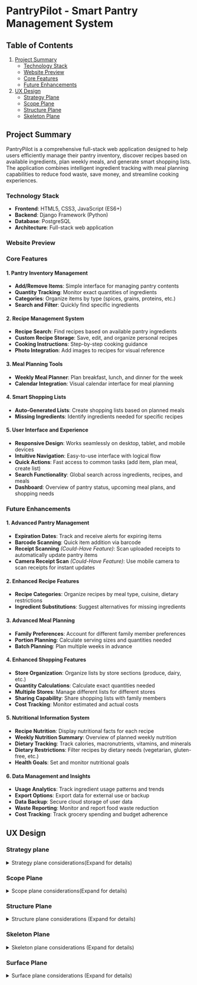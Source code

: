 # PantryPilot - Smart Pantry Management System

## Table of Contents
1. [Project Summary](#project-summary)
   - [Technology Stack](#technology-stack)
   - [Website Preview](#website-preview)
   - [Core Features](#core-features)
   - [Future Enhancements](#future-enhancements)
2. [UX Design](#ux-design)
   - [Strategy Plane](#strategy-plane)
   - [Scope Plane](#scope-plane)
   - [Structure Plane](#structure-plane)
   - [Skeleton Plane](#skeleton-plane)

## Project Summary

PantryPilot is a comprehensive full-stack web application designed to help users efficiently manage their pantry inventory, discover recipes based on available ingredients, plan weekly meals, and generate smart shopping lists. The application combines intelligent ingredient tracking with meal planning capabilities to reduce food waste, save money, and streamline cooking experiences.

### Technology Stack
- **Frontend**: HTML5, CSS3, JavaScript (ES6+)
- **Backend**: Django Framework (Python)
- **Database**: PostgreSQL
- **Architecture**: Full-stack web application

### Website Preview

### Core Features

#### 1. Pantry Inventory Management
- **Add/Remove Items**: Simple interface for managing pantry contents
- **Quantity Tracking**: Monitor exact quantities of ingredients
- **Categories**: Organize items by type (spices, grains, proteins, etc.)
- **Search and Filter**: Quickly find specific ingredients

#### 2. Recipe Management System
- **Recipe Search**: Find recipes based on available pantry ingredients
- **Custom Recipe Storage**: Save, edit, and organize personal recipes
- **Cooking Instructions**: Step-by-step cooking guidance
- **Photo Integration**: Add images to recipes for visual reference

#### 3. Meal Planning Tools
- **Weekly Meal Planner**: Plan breakfast, lunch, and dinner for the week
- **Calendar Integration**: Visual calendar interface for meal planning

#### 4. Smart Shopping Lists
- **Auto-Generated Lists**: Create shopping lists based on planned meals
- **Missing Ingredients**: Identify ingredients needed for specific recipes

#### 5. User Interface and Experience
- **Responsive Design**: Works seamlessly on desktop, tablet, and mobile devices
- **Intuitive Navigation**: Easy-to-use interface with logical flow
- **Quick Actions**: Fast access to common tasks (add item, plan meal, create list)
- **Search Functionality**: Global search across ingredients, recipes, and meals
- **Dashboard**: Overview of pantry status, upcoming meal plans, and shopping needs

### Future Enhancements

#### 1. Advanced Pantry Management
- **Expiration Dates**: Track and receive alerts for expiring items
- **Barcode Scanning**: Quick item addition via barcode
- **Receipt Scanning** *(Could-Have Feature)*: Scan uploaded receipts to automatically update pantry items
- **Camera Receipt Scan** *(Could-Have Feature)*: Use mobile camera to scan receipts for instant updates

#### 2. Enhanced Recipe Features
- **Recipe Categories**: Organize recipes by meal type, cuisine, dietary restrictions
- **Ingredient Substitutions**: Suggest alternatives for missing ingredients

#### 3. Advanced Meal Planning
- **Family Preferences**: Account for different family member preferences
- **Portion Planning**: Calculate serving sizes and quantities needed
- **Batch Planning**: Plan multiple weeks in advance

#### 4. Enhanced Shopping Features
- **Store Organization**: Organize lists by store sections (produce, dairy, etc.)
- **Quantity Calculations**: Calculate exact quantities needed
- **Multiple Stores**: Manage different lists for different stores
- **Sharing Capability**: Share shopping lists with family members
- **Cost Tracking**: Monitor estimated and actual costs

#### 5. Nutritional Information System
- **Recipe Nutrition**: Display nutritional facts for each recipe
- **Weekly Nutrition Summary**: Overview of planned weekly nutrition
- **Dietary Tracking**: Track calories, macronutrients, vitamins, and minerals
- **Dietary Restrictions**: Filter recipes by dietary needs (vegetarian, gluten-free, etc.)
- **Health Goals**: Set and monitor nutritional goals

#### 6. Data Management and Insights
- **Usage Analytics**: Track ingredient usage patterns and trends
- **Export Options**: Export data for external use or backup
- **Data Backup**: Secure cloud storage of user data
- **Waste Reporting**: Monitor and report food waste reduction
- **Cost Tracking**: Track grocery spending and budget adherence

## UX Design

### Strategy plane

<details>
    <summary>
    Strategy plane considerations(Expand for details)
    </summary>

### Target Audience

#### Primary Personas

##### Busy Family Manager (35-45 years)
**Profile**: Working parent managing household groceries for family of 3-5
- **Pain Points**: Forgetting what's in pantry, duplicate purchases, meal planning stress
- **Goals**: Save time and money, reduce food waste, feed family well
- **Tech Comfort**: Moderate (uses smartphone apps regularly)
- **Frequency**: Daily pantry checks, weekly meal planning

##### Budget-Conscious Home Cook (30-50 years)
**Profile**: Price-sensitive shopper, enjoys cooking, wants to maximize value
- **Pain Points**: Overspending on groceries, food expiration waste
- **Goals**: Stretch grocery budget, use all purchased ingredients
- **Tech Comfort**: Moderate (uses apps for deals and coupons)
- **Frequency**: Weekly planning, daily pantry monitoring

##### College Student/Young Adult (18-25 years)
**Profile**: Learning to cook independently, limited budget
- **Pain Points**: Food management inexperience, tight budget
- **Goals**: Learn cooking skills, avoid food waste, eat well cheaply
- **Tech Comfort**: Very High (digital native)
- **Frequency**: Learning-based usage, irregular planning

### Secondary Personas

##### Health-Conscious Professional (25-35 years)
**Profile**: Single or couple, career-focused, health and nutrition aware
- **Pain Points**: Limited cooking time, ingredient waste, nutritional tracking
- **Goals**: Eat healthily, maximize ingredient usage, efficient meal prep
- **Tech Comfort**: High (early adopter of productivity apps)
- **Frequency**: Multiple daily interactions, batch meal planning

##### Empty Nester Couple (50-65 years)
**Profile**: Cooking for two, downsizing food purchases
- **Pain Points**: Adjusting portion sizes, avoiding overbuying
- **Goals**: Maintain cooking enjoyment, manage smaller quantities
- **Tech Comfort**: Moderate (selective app adoption)
- **Frequency**: Regular but relaxed usage

### Business Goals

#### Primary Business Objectives
1. **Reduce Food Waste**: Help users track ingredients to minimize food spoilage and environmental impact
2. **Cost Optimization**: Enable smart shopping decisions by avoiding duplicate purchases and maximizing ingredient usage
3. **Time Efficiency**: Streamline meal planning and grocery shopping processes to save users valuable time
4. **User Engagement**: Create an engaging, habit-forming application that users return to regularly

#### Secondary Business Objectives
5. **Health Awareness**: Provide nutritional insights for informed dietary decisions and healthier eating habits
6. **Market Positioning**: Position as a solution for modern household food management
7. **Portfolio Value**: Demonstrate full-stack development capabilities and UX design skills
8. **Scalability**: Build foundation for potential future enhancements or enterprise features

### User Goals

#### Primary User Goals

##### Inventory Management Goals
- **Real-time Tracking**: Maintain accurate, up-to-date inventory of pantry items
- **Quantity Management**: Monitor ingredient quantities and usage patterns
- **Easy Updates**: Simple interface for adding, removing, and updating items
- **Search & Filter**: Quickly find specific ingredients in their pantry
- **Visual Organization**: See pantry contents at a glance with clear categorization

##### Recipe Discovery Goals
- **Ingredient-Based Search**: Find recipes using available pantry ingredients
- **Recipe Variety**: Discover new recipes and cooking ideas
- **Custom Recipe Storage**: Save and organize personal favorite recipes

##### Meal Planning Goals
- **Weekly Planning**: Plan balanced meals for the entire week
- **Visual Calendar**: See meal plans in an organized calendar format
- **Preparation Coordination**: Plan meals considering prep time and complexity

##### Shopping Efficiency Goals
- **Smart Shopping Lists**: Generate lists for missing ingredients
- **Store Organization**: Shopping lists organized by store sections
- **Duplicate Prevention**: Avoid buying items already in pantry

#### Secondary User Goals
- **Nutritional Information**: Access nutritional data for recipes and ingredients
- **Nutritional Balance**: Ensure variety and nutrition across planned meals
- **Learning**: Improve cooking skills and food management knowledge
- **Sharing**: Share favorite recipes and meal plans with family/friends
- **Automation**: Reduce the stress of meal planning decisions
- **Customization**: Adapt the system to personal preferences and dietary needs

</details>

### Scope Plane

<details>
    <summary>Scope plane considerations(Expand for details)</summary>

#### Core User Stories

##### User Authentication Stories (Sprint 1)

- **US001: User Registration**: **AS A** new user **I WANT TO** create an account with email and password **SO THAT I CAN** save my pantry data and access personalized features
- **US002: User Login**: **AS A** returning user **I WANT TO** log into my account **SO THAT I CAN** access my personal pantry
- **US003: User Logout**: **AS A** logged in user **I WANT TO** log out of my account **SO THAT I CAN** secure my data when finished

##### Basic Pantry Management Stories (Sprint 1)

- **US004: Add Pantry Items**: **AS A** logged in user **I WANT TO** add ingredients to my pantry with name and quantity **SO THAT I CAN** track what I have available for cooking
- **US005: View All Pantry Items**: **AS A** logged in user **I WANT TO** see all my pantry items in a list **SO THAT I CAN** quickly review what ingredients I have
- **US006: Edit Pantry Item Quantities**: **AS A** logged in user **I WANT TO** update ingredient quantities **SO THAT I CAN** keep my pantry inventory accurate as I use items
- **US007: Remove Pantry Items**: **AS A** logged in user **I WANT TO** delete items from my pantry **SO THAT I CAN** remove ingredients I no longer have

##### Help and Navigation Stories (Sprint 1)

- **US008: Website Help**: **AS A** new user **I WANT TO** see website help and navigation guidance **SO THAT I CAN** understand how to use PantryPilot effectively
- **US009: Basic Responsive Layout**: **AS A** mobile user **I WANT TO** access basic pantry features on my phone **SO THAT I CAN** manage my pantry while shopping

##### Recipe Discovery Stories (Sprint 2)

- **US010: Search Recipes by Available Ingredients**: **AS A** home cook **I WANT TO** find recipes using ingredients I have in my pantry **SO THAT I CAN** cook meals without additional shopping
- **US011: View Recipe Details**: **AS A** cook **I WANT TO** see detailed recipe information including ingredients, instructions, and prep time **SO THAT I CAN** understand what's needed to make the recipe
- **US012: Filter Recipes by Matching Ingredients**: **AS A** home cook **I WANT TO** filter recipes by how many pantry ingredients they use **SO THAT I CAN** prioritize recipes requiring minimal shopping

##### Recipe Management Stories (Sprint 2)

- **US013: Save Favorite Recipes**: **AS A** cook **I WANT TO** save recipes I like to a favorites list **SO THAT I CAN** easily find them again for future cooking
- **US014: View Saved Recipes**: **AS A** cook **I WANT TO** see all my saved recipes in one place **SO THAT I CAN** browse my personal recipe collection

##### Meal Planning Foundation (Sprint 3)

- **US015: View Weekly Meal Calendar**: **AS A** organized cook **I WANT TO** see a weekly meal calendar interface **SO THAT I CAN** plan my meals for the week ahead
- **US016: Add Meals to Calendar**: **AS A** meal planner **I WANT TO** add specific recipes to calendar days and meal times **SO THAT I CAN** organize my weekly cooking schedule

##### Shopping List Generation (Sprint 4)

- **US017: Generate Shopping Lists from Meal Plans**: **AS A** meal planner **I WANT TO** automatically generate shopping lists based on my planned meals **SO THAT I CAN** buy ingredients needed for my weekly menu
- **US018: Compare Pantry vs Recipe Ingredients**: **AS A** meal planner **I WANT TO** see which recipe ingredients I already have **SO THAT I CAN** only buy what I need
- **US019: View and Edit Shopping Lists**: **AS A** shopper **I WANT TO** view and modify my generated shopping list **SO THAT I CAN** customize it before shopping

##### Advanced Pantry Features (Sprint 5)

- **US020: Search Pantry Items**: **AS A** user with many ingredients **I WANT TO** search my pantry by name **SO THAT I CAN** quickly find specific items
- **US021: Categorize Pantry Items**: **AS A** organized user **I WANT TO** view my pantry items organized by categories (spices, grains, proteins, etc.) **SO THAT I CAN** easily find ingredients by type

##### Enhanced User Experience (Sprint 5)

- **US022: Full Responsive Design**: **AS A** mobile user **I WANT TO** access all PantryPilot features on my phone **SO THAT I CAN** manage pantry, recipes, and meal planning while mobile
- **US023: Remove Saved Recipes**: **AS A** cook **I WANT TO** remove recipes from my favorites list **SO THAT I CAN** keep my saved recipes relevant
- **US024: Enhanced Recipe Search**: **AS A** cook **I WANT TO** search recipes by name, cuisine, or dietary restrictions **SO THAT I CAN** find specific types of meals

#### Future Enhancement Stories (Post-MVP)

##### Personal Recipe Management
- **US025: Create Personal Recipes**: **AS A** cook **I WANT TO** create and save my own recipes **SO THAT I CAN** store my family recipes digitally
- **US026: Edit Personal Recipes**: **AS A** cook **I WANT TO** edit my personal recipes **SO THAT I CAN** improve and update them over time

##### Nutritional Information System
- **US027: View Recipe Nutrition**: **AS A** health-conscious cook **I WANT TO** see nutritional information for recipes **SO THAT I CAN** make informed dietary choices
- **US028: View Ingredient Nutrition**: **AS A** health-conscious user **I WANT TO** access nutritional data for individual ingredients **SO THAT I CAN** understand the nutritional value of my pantry items
- **US029: Weekly Nutrition Summary**: **AS A** health-conscious meal planner **I WANT TO** see a nutritional summary of my planned weekly meals **SO THAT I CAN** ensure balanced nutrition across the week
- **US030: Nutritional Balance Tracking**: **AS A** health-conscious user **I WANT TO** track calories, macronutrients, vitamins, and minerals **SO THAT I CAN** monitor my nutritional intake
- **US031: Dietary Restriction Filtering**: **AS A** user with dietary needs **I WANT TO** filter recipes by dietary restrictions (vegetarian, gluten-free, etc.) **SO THAT I CAN** find recipes that match my dietary requirements

##### Advanced Meal Planning
- **US032: Family Preferences**: **AS A** family cook **I WANT TO** set dietary preferences for family members **SO THAT I CAN** plan meals that work for everyone
- **US033: Batch Meal Planning**: **AS A** organized planner **I WANT TO** plan multiple weeks at once **SO THAT I CAN** prepare for busy periods

##### Advanced Pantry Management
- **US034: Track Expiration Dates**: **AS A** user **I WANT TO** track expiration dates for pantry items **SO THAT I CAN** use ingredients before they spoil
- **US035: Expiration Alerts**: **AS A** user **I WANT TO** receive alerts for expiring items **SO THAT I CAN** prioritize using them

#### Updated Feature Prioritization Matrix

| Feature | Sprint | Priority | User Impact | Development Effort | MVP Status |
|---------|--------|----------|-------------|-------------------|------------|
| User Authentication (US001-US003) | 1 | High | High | Medium | ✅ Must Have |
| Basic Pantry Management (US004-US007) | 1 | High | High | Medium | ✅ Must Have |
| Help & Basic Mobile (US008-US009) | 1 | High | Medium | Low | ✅ Must Have |
| Recipe Discovery (US010-US012) | 2 | High | High | High | ✅ Must Have |
| Recipe Management (US013-US014) | 2 | Medium | Medium | Medium | ✅ Should Have |
| Meal Planning (US015-US016) | 3 | High | High | High | ✅ Must Have |
| Shopping Lists (US017-US019) | 4 | High | High | High | ✅ Must Have |
| Advanced Pantry (US020-US021) | 5 | Medium | High | Medium | ✅ Should Have |
| Enhanced UX (US022-US024) | 5 | Medium | High | Medium | ✅ Should Have |
| Personal Recipes (US025-US026) | Future | Low | Medium | High | ⚠️ Could Have |
| Nutritional Information (US027-US031) | Future | Low | Medium | High | ⚠️ Could Have |
| Advanced Planning (US032-US033) | Future | Low | Low | High | ❌ Won't Have |
| Expiration Tracking (US034-US035) | Future | Low | Low | Medium | ❌ Won't Have |

**Sprint Breakdown:**

**Sprint 1 (Foundation)**: Authentication + Basic Pantry + Help
- Focus: Core user account management and basic pantry CRUD operations
- Deliverable: Users can register, login, and manage basic pantry inventory

**Sprint 2 (Recipe Discovery)**: Recipe Search + Recipe Management  
- Focus: Recipe discovery using pantry ingredients and basic recipe saving
- Deliverable: Users can find recipes based on available ingredients

**Sprint 3 (Planning Foundation)**: Meal Planning
- Focus: Meal calendar foundation and meal scheduling
- Deliverable: Users can plan weekly meals using saved recipes

**Sprint 4 (Shopping Integration)**: Shopping List Generation
- Focus: Generate shopping lists from meal plans with pantry comparison
- Deliverable: Complete meal planning to shopping workflow

**Sprint 5 (Polish & Enhancement)**: Advanced Pantry + Full Responsive + UX Improvements
- Focus: Advanced pantry features, mobile optimization and user experience enhancements
- Deliverable: Production-ready application with full feature set

</details>

### Structure Plane

<details>
    <summary>Structure plane considerations (Expand for details)</summary>

#### Information Architecture

##### Site Map and Navigation Structure

```
PantryPilot (Root)
├── Authentication
│   ├── Registration (/accounts/register/)
│   ├── Login (/accounts/login/)
│   └── Logout (/accounts/logout/)
├── Dashboard (/)
│   ├── Pantry Overview Widget
│   ├── Recent Recipes Widget
│   └── Upcoming Meals Widget
├── Pantry Management (/pantry/)
│   ├── View All Items (/pantry/)
│   ├── Add Item (/pantry/)
│   ├── Edit Item (/pantry/item/<id>/update/)
│   ├── Delete Item (/pantry/item/<id>/delete/)
│   ├── Handle duplicates while adding (/pantry/item/<id>/resolve/)
│   └── Search & Filter (/pantry/?search=<term>&category=<cat>)
├── Recipe Discovery (/recipes/)
│   ├── Recipe Search (/recipes/)
│   ├── Recipe Details (/recipes/<id>/)
│   ├── Saved Recipes (/recipes/saved/)
│   └── Recipe by Ingredients (/recipes/search-by-ingredients/)
├── Meal Planning (/meals/)
│   ├── Weekly Calendar (/meals/)
│   ├── Add Meal (/meals/add/)
│   └── Edit Meal Plan (/meals/<week>/edit/)
├── Shopping Lists (/shopping/)
│   ├── View Lists (/shopping/)
│   ├── Generate from Meals (/shopping/generate/)
│   └── Edit List (/shopping/<id>/edit/)
└── Help & Support (/help/)
    └── Getting Started Guide
```

##### Content Hierarchy and Relationships

**Primary Content Objects:**
- **User**: Authenticates and owns all personal data
- **PantryItem**: Core inventory item with quantity and category
- **Recipe**: External/saved recipes with ingredients and instructions
- **MealPlan**: Weekly calendar entries linking recipes to specific dates/times
- **ShoppingList**: Generated lists based on meal plans vs. pantry comparison

**Content Relationships:**
```
User (1) ──→ (Many) PantryItem
User (1) ──→ (Many) SavedRecipe
User (1) ──→ (Many) MealPlan
User (1) ──→ (Many) ShoppingList

MealPlan (Many) ──→ (1) Recipe
Recipe (Many) ──→ (Many) Ingredient
PantryItem (Many) ──→ (1) Category
ShoppingList (1) ──→ (Many) MealPlan
```

##### Information Grouping Strategy

**Sprint 1 - Foundation Architecture:**
- User authentication and profile management
- Basic pantry CRUD operations with simple list/detail views
- Help documentation and onboarding flows

**Sprint 2 - Recipe Integration:**
- Recipe discovery with external API integration
- Recipe detail views with ingredient matching
- Saved recipes collection management

**Sprint 3 - Planning Architecture:**
- Calendar-based meal planning interface
- Weekly view with meal slots (breakfast/lunch/dinner)
- Recipe-to-meal assignment workflows

**Sprint 4 - Shopping Integration:**
- Shopping list generation algorithms
- Pantry vs. recipe ingredient comparison logic
- List management and editing interfaces

**Sprint 5 - Enhanced Organization:**
- Advanced search and filtering systems
- Category-based organization for pantry items
- Mobile-responsive navigation patterns

#### Interaction Design

##### Core User Workflows

**1. New User Onboarding Flow**
```
Landing Page → Registration → Welcome Tour → Add First Pantry Items → Dashboard
```

**2. Daily Pantry Management Flow**
```
Dashboard → Pantry View → [Add/Edit/Remove Items] → Updated Dashboard
```

**3. Recipe Discovery and Saving Flow**
```
Dashboard → Recipe Search → Filter by Available Ingredients → View Recipe Details → Save to Favorites
```

**4. Weekly Meal Planning Flow**
```
Dashboard → Meal Calendar → Select Day/Meal → Browse Saved Recipes → Assign Recipe → Complete Week
```

**5. Shopping List Generation Flow**
```
Meal Calendar → Generate Shopping List → Review Missing Ingredients → Edit List → Shopping Mode
```

##### Navigation Patterns

**Primary Navigation (Always Visible):**
- Dashboard (Home icon)
- Pantry (Pantry icon)
- Recipes (Recipe book icon)
- Meal Planning (Calendar icon)
- Shopping Lists (Shopping cart icon)

**Secondary Navigation (Contextual):**
- Search functionality (Global header)
- User account menu (Profile dropdown)
- Help/Support (Question mark icon)
- Mobile hamburger menu (Responsive)

**Breadcrumb Navigation:**
- Enabled for deep content paths
- Format: Dashboard > Pantry > Add Item
- Skip for single-level pages

##### Interaction Patterns

**Quick Actions (Dashboard):**
- "Add Pantry Item" floating action button
- "Find Recipes" based on available ingredients
- "Plan Today's Meal" quick calendar access
- "Generate Shopping List" if meals planned

**Search and Filter Interactions:**
- Real-time search with debounced input
- Filter chips for categories, dietary restrictions
- Sort options for alphabetical, date added, quantity
- Clear all filters option

**Form Interactions:**
- Inline validation with immediate feedback
- Auto-save for lengthy forms (meal planning)
- Confirmation dialogs for destructive actions
- Progress indicators for multi-step processes

**Mobile-Specific Interactions:**
- Swipe gestures for delete/edit actions
- Pull-to-refresh for data updates
- Touch-friendly button sizing (44px minimum)
- Bottom navigation for primary actions

##### Progressive Disclosure Strategy

**Dashboard Information Hierarchy:**
```
Level 1: Critical alerts (low stock, expiring items)
Level 2: Quick stats (pantry count, planned meals)
Level 3: Recent activity and recommendations
Level 4: Detailed insights and analytics
```

**Pantry Management Hierarchy:**
```
Level 1: Item name, quantity, basic category
Level 2: Last updated date, usage frequency
Level 3: Detailed nutrition info, expiration dates
Level 4: Purchase history, cost tracking
```

**Recipe Information Hierarchy:**
```
Level 1: Recipe title, image, cook time, difficulty
Level 2: Ingredient list with pantry match indicators
Level 3: Detailed instructions and tips
Level 4: Nutritional information and user reviews
```

##### Error Handling and Feedback

**Error Prevention:**
- Form validation before submission
- Confirmation dialogs for destructive actions
- Auto-save drafts for complex forms
- Offline capability with sync notifications

**Error Recovery:**
- Clear error messages with suggested actions
- Undo functionality for accidental deletions
- Form state preservation after errors
- Alternative paths for failed operations

**Success Feedback:**
- Toast notifications for completed actions
- Visual state changes (checkmarks, color updates)
- Progress indicators for ongoing processes
- Achievement badges for milestones

##### Accessibility Considerations

**Keyboard Navigation:**
- Tab order follows logical content flow
- Skip links for main content areas
- Keyboard shortcuts for frequent actions
- Focus indicators clearly visible

**Screen Reader Support:**
- Semantic HTML structure with proper headings
- Alt text for all images and icons
- ARIA labels for complex interactions
- Live regions for dynamic content updates

**Visual Accessibility:**
- High contrast color schemes
- Scalable text up to 200% zoom
- Clear visual hierarchy with sufficient spacing
- Color-blind friendly design choices

#### Technical Architecture Considerations

##### Django App Structure
```
pantry_pilot/
├── accounts/          # User authentication and profiles
├── pantry/           # Pantry inventory management
├── recipes/          # Recipe discovery and management
├── meals/            # Meal planning functionality
├── shopping/         # Shopping list generation
├── core/             # Shared utilities and base templates
└── static/           # CSS, JavaScript, images
```

##### Database Relationship Design
- User-centric data isolation for privacy
- Optimized queries for dashboard widgets
- Efficient filtering for recipe searches
- Scalable architecture for future features

##### API Integration Points
- External recipe API for discovery
- Potential barcode scanning integration
- Future nutritional data services
- Shopping list sharing capabilities

</details>

### Skeleton Plane

<details>
    <summary>Skeleton plane considerations (Expand for details)</summary>

#### Interface Design and Wireframes

##### Layout Principles

**Grid System:**
- 12-column responsive grid for desktop layouts
- Mobile-first approach with breakpoints at 768px, 992px, and 1200px
- Consistent spacing using 8px baseline grid
- Maximum content width of 1200px with centered alignment

**Navigation Architecture:**
- Fixed top navigation bar with brand logo and primary navigation
- Breadcrumb navigation for deep content paths
- Mobile hamburger menu for responsive navigation
- Persistent user account and logout options in header

##### Core Page Wireframes

**1. Dashboard (Home Page) - Sprint 1**
```
┌─────────────────────────────────────────────────────────┐
│ Header: [Logo] [Nav: Pantry|Recipes|Meals|Shopping] [User]│
├─────────────────────────────────────────────────────────┤
│ Hero Section                                            │
│ ┌─────────────────────────────────────────────────────┐ │
│ │ Welcome to PantryPilot                              │ │
│ │ [Quick Add Item] [Find Recipes] [Plan Meal Today]   │ │
│ └─────────────────────────────────────────────────────┘ │
│                                                         │
│ Dashboard Widgets (3-column layout)                    │
│ ┌─────────────┐ ┌─────────────┐ ┌─────────────────────┐ │
│ │Pantry Stats │ │Recent       │ │Upcoming Meals       │ │
│ │• 24 Items   │ │Recipes      │ │Today: Pasta         │ │
│ │• 3 Low Stock│ │• Saved: 12  │ │Tomorrow: Salad      │ │
│ │[View All]   │ │• Recent: 5  │ │[View Calendar]      │ │
│ └─────────────┘ └─────────────┘ └─────────────────────┘ │
│                                                         │
│ Help Section                                           │
│ ┌─────────────────────────────────────────────────────┐ │
│ │ Getting Started Guide                               │ │
│ │ [Add Your First Item] [Explore Recipes]             │ │
│ └─────────────────────────────────────────────────────┘ │
└─────────────────────────────────────────────────────────┘
```

**2. Pantry List View with Add/Update Item Form - Sprint 1**

<figure>
  <img src="documentation/wireframes/wireframe_pantry_page.png" 
       alt="Pantry page wireframe" 
       width="800" 
       style="border: 1px solid #ccc; border-radius: 4px;">
  <figcaption><strong>Figure 1:</strong> Pantry page wireframe showing the inventory management interface with category organization and item cards and Add/Update Form.
  <em>Only available to authenticated users.</em>
  </figcaption>
</figure>

**4. Recipe Search View - Sprint 2**
```
┌─────────────────────────────────────────────────────────┐
│ Header: [Logo] [Nav: Pantry|RECIPES|Meals|Shopping] [User]│
├─────────────────────────────────────────────────────────┤
│ Breadcrumb: Dashboard > Recipes                        │
│                                                         │
│ Search Section                                         │
│ ┌─────────────────────────────────────────────────────┐ │
│ │ Find Recipes Using Your Pantry                      │ │
│ │ [Search by recipe name.............] [Search]       │ │
│ │ [☑] Show recipes I can make now                     │ │
│ │ [☐] Include recipes with missing ingredients        │ │
│ └─────────────────────────────────────────────────────┘ │
│                                                         │
│ Recipe Results (Grid Layout)                           │
│ ┌─────────────┐ ┌─────────────┐ ┌─────────────┐         │
│ │┌───────────┐│ │┌───────────┐│ │┌───────────┐│         │
│ ││Recipe IMG ││ ││Recipe IMG ││ ││Recipe IMG ││         │
│ │└───────────┘│ │└───────────┘│ │└───────────┘│         │
│ │Pasta Salad  │ │Stir Fry     │ │Tomato Soup  │         │
│ │⭐⭐⭐⭐⭐      │ │⭐⭐⭐⭐       │ │⭐⭐⭐⭐⭐       │         │
│ │✓ 5/6 items  │ │✓ 4/7 items  │ │✓ 3/5 items  │         │
│ │30 min       │ │20 min       │ │45 min       │         │
│ │[View][💖]   │ │[View][💖]   │ │[View][💖]   │         │
│ └─────────────┘ └─────────────┘ └─────────────┘         │
└─────────────────────────────────────────────────────────┘
```

**5. Recipe Detail View - Sprint 2**

<figure>
  <img src="documentation/wireframes/recipe_detail_page.png" 
       alt="Recipe detail page wireframe" 
       width="800" 
       style="border: 1px solid #ccc; border-radius: 4px;">
  <figcaption><strong>Figure 1:</strong> Recipe details page wireframe showing the ingredients, cooking instructions and save option for a recipe.
  <em>Only available to authenticated users.</em>
  </figcaption>
</figure>


**6. Weekly Meal Calendar - Sprint 3**
```
┌─────────────────────────────────────────────────────────┐
│ Header: [Logo] [Nav: Pantry|Recipes|MEALS|Shopping] [User]│
├─────────────────────────────────────────────────────────┤
│ Breadcrumb: Dashboard > Meal Planning                  │
│                                                         │
│ Calendar Header                                        │
│ ┌─────────────────────────────────────────────────────┐ │
│ │ Week of March 11-17, 2024   [< Previous] [Next >]  │ │
│ │ [Generate Shopping List] [Clear Week] [+ Add Meal]  │ │
│ └─────────────────────────────────────────────────────┘ │
│                                                         │
│ Weekly Calendar Grid                                   │
│ ┌────┬────────┬────────┬────────┬────────┬────────┬────┐ │
│ │    │ Mon 11 │ Tue 12 │ Wed 13 │ Thu 14 │ Fri 15 │... │ │
│ ├────┼────────┼────────┼────────┼────────┼────────┼────┤ │
│ │🌅  │Oatmeal │Smoothie│Pancakes│Cereal  │Toast   │... │ │
│ │    │[Edit]  │[Edit]  │[Edit]  │[Edit]  │[+]     │    │ │
│ ├────┼────────┼────────┼────────┼────────┼────────┼────┤ │
│ │🌞  │Salad   │Leftover│Sandwich│Soup    │[+]     │... │ │
│ │    │[Edit]  │[Edit]  │[Edit]  │[Edit]  │        │    │ │
│ ├────┼────────┼────────┼────────┼────────┼────────┼────┤ │
│ │🌙  │Pasta   │Stir Fry│Tacos   │Pizza   │[+]     │... │ │
│ │    │[Edit]  │[Edit]  │[Edit]  │[Edit]  │        │    │ │
│ └────┴────────┴────────┴────────┴────────┴────────┴────┘ │
└─────────────────────────────────────────────────────────┘
```

**7. Shopping List View - Sprint 4**

<figure>
  <img src="documentation/wireframes/shopping_list_page.png" 
       alt="Shopping list page wireframe" 
       width="800" 
       style="border: 1px solid #ccc; border-radius: 4px;">
  <figcaption><strong>Figure 1:</strong> Shopping lists page wireframe showing the shopping list list view and detail view.
  <em>Only available to authenticated users.</em>
  </figcaption>
</figure>
```
┌─────────────────────────────────────────────────────────┐
│ Header: [Logo] [Nav: Pantry|Recipes|Meals|SHOPPING] [User]│
├─────────────────────────────────────────────────────────┤
│ Breadcrumb: Dashboard > Shopping Lists                 │
│                                                         │
│ List Header                                            │
│ ┌─────────────────────────────────────────────────────┐ │
│ │ Shopping List for Week of March 11-17              │ │
│ │ Generated from meal plan • 12 items                 │ │
│ │ [🖨️ Print] [📤 Share] [✏️ Edit] [🔄 Regenerate]     │ │
│ └─────────────────────────────────────────────────────┘ │
│                                                         │
│ Shopping Categories                                    │
│ ┌─────────────────────────────────────────────────────┐ │
│ │ 🥬 Produce                                          │ │
│ │ ☐ Lettuce (1 head) - for Monday salad              │ │
│ │ ☐ Avocado (2) - for Wednesday tacos                │ │
│ │ ☐ Bell peppers (3) - for Tuesday stir fry          │ │
│ ├─────────────────────────────────────────────────────┤ │
│ │ 🧀 Dairy                                            │ │
│ │ ☐ Feta cheese (1 container) - for pasta salad      │ │
│ │ ☐ Milk (1 gallon) - for cereal                     │ │
│ ├─────────────────────────────────────────────────────┤ │
│ │ 🥩 Meat & Seafood                                   │ │
│ │ ☐ Ground beef (1 lb) - for tacos                   │ │
│ │ ☐ Chicken breast (2 lbs) - for stir fry            │ │
│ └─────────────────────────────────────────────────────┘ │
│                                                         │
│ [Mark All Complete] [Clear Completed]                  │
└─────────────────────────────────────────────────────────┘
```

**8. Mobile Navigation (Responsive)**
```
Mobile Breakpoint (<768px):

┌─────────────────────────┐
│ [☰] PantryPilot    [👤] │
├─────────────────────────┤
│                         │
│ Dashboard Content       │
│ (Stacked single column) │
│                         │
│ ┌─────────────────────┐ │
│ │ Pantry Stats        │ │
│ │ • 24 Items          │ │
│ │ • 3 Low Stock       │ │
│ └─────────────────────┘ │
│                         │
│ ┌─────────────────────┐ │
│ │ Recent Recipes      │ │
│ │ • Saved: 12         │ │
│ └─────────────────────┘ │
│                         │
│ ┌─────────────────────┐ │
│ │ Upcoming Meals      │ │
│ │ Today: Pasta        │ │
│ └─────────────────────┘ │
│                         │
├─────────────────────────┤
│ [🏠][🥫][📚][📅][🛒]    │
└─────────────────────────┘

Hamburger Menu Expanded:
┌─────────────────────────┐
│ [×] Navigation     [👤] │
├─────────────────────────┤
│ 🏠 Dashboard            │
│ 🥫 My Pantry            │
│ 📚 Recipes              │
│ 📅 Meal Planning        │
│ 🛒 Shopping Lists       │
│ ❓ Help & Support       │
│ ⚙️ Settings             │
│ 🚪 Logout               │
└─────────────────────────┘
```

##### Unauthenticated User Wireframes

**1. Landing Page (Home) - Unauthenticated**
```
┌─────────────────────────────────────────────────────────┐
│ Header: [Logo] PantryPilot              [Login][Sign Up]│
├─────────────────────────────────────────────────────────┤
│ Hero Section                                            │
│ ┌─────────────────────────────────────────────────────┐ │
│ │             Welcome to PantryPilot                  │ │
│ │        Smart Pantry Management Made Simple          │ │
│ │                                                     │ │
│ │ • Track your pantry inventory                       │ │
│ │ • Find recipes with available ingredients           │ │
│ │ • Plan weekly meals effortlessly                    │ │
│ │ • Generate smart shopping lists                     │ │
│ │                                                     │ │
│ │           [Get Started - Sign Up Free]              │ │
│ │                [Learn More]                         │ │
│ └─────────────────────────────────────────────────────┘ │
│                                                         │
│ Feature Showcase (3-column layout)                     │
│ ┌─────────────┐ ┌─────────────┐ ┌─────────────────────┐ │
│ │🥫 Pantry    │ │📚 Recipes   │ │📅 Meal Planning     │ │
│ │Management   │ │Discovery    │ │& Shopping           │ │
│ │             │ │             │ │                     │ │
│ │Keep track of│ │Find recipes │ │Plan meals and       │ │
│ │ingredients  │ │using what   │ │generate shopping    │ │
│ │and          │ │you already  │ │lists automatically │ │
│ │quantities   │ │have at home │ │                     │ │
│ └─────────────┘ └─────────────┘ └─────────────────────┘ │
│                                                         │
│ Testimonials/Benefits Section                          │
│ ┌─────────────────────────────────────────────────────┐ │
│ │ "Reduced my food waste by 40% and saved $200/month"│ │
│ │ "No more buying ingredients I already have!"       │ │
│ │ "Makes meal planning so much easier for my family" │ │
│ └─────────────────────────────────────────────────────┘ │
│                                                         │
│ Call to Action                                         │
│ ┌─────────────────────────────────────────────────────┐ │
│ │        Ready to Transform Your Kitchen?             │ │
│ │           [Sign Up - It's Free!]                    │ │
│ └─────────────────────────────────────────────────────┘ │
└─────────────────────────────────────────────────────────┘
```

**2. User Registration Page**
```
┌─────────────────────────────────────────────────────────┐
│ Header: [Logo] PantryPilot              [Login][Sign Up]│
├─────────────────────────────────────────────────────────┤
│ Breadcrumb: Home > Sign Up                              │
│                                                         │
│ Registration Container (Centered)                      │
│ ┌─────────────────────────────────────────────────────┐ │
│ │                Create Your Account                  │ │
│ │           Join thousands of smart home cooks       │ │
│ │                                                     │ │
│ │ Email Address *                                     │ │
│ │ [_________________________________]                │ │
│ │                                                     │ │
│ │ Username *                                          │ │
│ │ [_________________________________]                │ │
│ │                                                     │ │
│ │ Password *                                          │ │
│ │ [_________________________________]                │ │
│ │ ℹ️ Must be at least 8 characters                    │ │
│ │                                                     │ │
│ │ Confirm Password *                                  │ │
│ │ [_________________________________]                │ │
│ │                                                     │ │
│ │ ☐ I agree to the Terms of Service and Privacy      │ │
│ │   Policy                                            │ │
│ │                                                     │ │
│ │ [Create Account]                                    │ │
│ │                                                     │ │
│ │ Already have an account? [Login here]               │ │
│ └─────────────────────────────────────────────────────┘ │
│                                                         │
│ Security & Privacy Info                                │
│ ┌─────────────────────────────────────────────────────┐ │
│ │ 🔒 Your data is secure and private                  │ │
│ │ 📧 No spam - we only send helpful cooking tips     │ │
│ │ 🚫 Free forever - no hidden fees                   │ │
│ └─────────────────────────────────────────────────────┘ │
└─────────────────────────────────────────────────────────┘
```

**3. User Login Page**
```
┌─────────────────────────────────────────────────────────┐
│ Header: [Logo] PantryPilot              [Login][Sign Up]│
├─────────────────────────────────────────────────────────┤
│ Breadcrumb: Home > Login                                │
│                                                         │
│ Login Container (Centered)                             │
│ ┌─────────────────────────────────────────────────────┐ │
│ │                Welcome Back!                        │ │
│ │           Login to access your pantry               │ │
│ │                                                     │ │
│ │ Username or Email *                                 │ │
│ │ [_________________________________]                │ │
│ │                                                     │ │
│ │ Password *                                          │ │
│ │ [_________________________________]                │ │
│ │                                                     │ │
│ │ ☐ Remember me                                       │ │
│ │                                                     │ │
│ │ [Login to PantryPilot]                              │ │
│ │                                                     │ │
│ │ [Forgot your password?]                             │ │
│ │                                                     │ │
│ │ Don't have an account? [Sign up here]               │ │
│ └─────────────────────────────────────────────────────┘ │
│                                                         │
│ Quick Preview                                          │
│ ┌─────────────────────────────────────────────────────┐ │
│ │ After logging in, you'll be able to:               │ │
│ │ ✅ Add items to your personal pantry                 │ │
│ │ ✅ Search recipes using your ingredients             │ │
│ │ ✅ Plan your weekly meals                            │ │
│ │ ✅ Generate smart shopping lists                     │ │
│ └─────────────────────────────────────────────────────┘ │
└─────────────────────────────────────────────────────────┘
```

**4. Password Reset Request Page**
```
┌─────────────────────────────────────────────────────────┐
│ Header: [Logo] PantryPilot              [Login][Sign Up]│
├─────────────────────────────────────────────────────────┤
│ Breadcrumb: Home > Login > Reset Password               │
│                                                         │
│ Reset Container (Centered)                             │
│ ┌─────────────────────────────────────────────────────┐ │
│ │                Reset Your Password                  │ │
│ │       Enter your email to receive reset link       │ │
│ │                                                     │ │
│ │ Email Address *                                     │ │
│ │ [_________________________________]                │ │
│ │                                                     │ │
│ │ [Send Reset Link]                                   │ │
│ │                                                     │ │
│ │ Remember your password? [Back to Login]             │ │
│ └─────────────────────────────────────────────────────┘ │
│                                                         │
│ Help Section                                           │
│ ┌─────────────────────────────────────────────────────┐ │
│ │ Having trouble?                                     │ │
│ │ • Check your spam folder for the reset email       │ │
│ │ • Make sure you're using the correct email         │ │
│ │ • Contact support if you need additional help      │ │
│ └─────────────────────────────────────────────────────┘ │
└─────────────────────────────────────────────────────────┘
```

**5. About/Help Page (Public)**
```
┌─────────────────────────────────────────────────────────┐
│ Header: [Logo] [About][Features][Help]  [Login][Sign Up]│
├─────────────────────────────────────────────────────────┤
│ Breadcrumb: Home > Help                                 │
│                                                         │
│ Help Header                                            │
│ ┌─────────────────────────────────────────────────────┐ │
│ │                  How to Use PantryPilot             │ │
│ │              Your Smart Kitchen Assistant           │ │
│ └─────────────────────────────────────────────────────┘ │
│                                                         │
│ Help Sections                                          │
│ ┌─────────────────────────────────────────────────────┐ │
│ │ 🥫 Getting Started with Your Pantry                │ │
│ │ ├─ Adding your first items                          │ │
│ │ ├─ Organizing by categories                         │ │
│ │ └─ Tracking quantities                              │ │
│ │                                                     │ │
│ │ 📚 Finding and Saving Recipes                      │ │
│ │ ├─ Search recipes by ingredients                    │ │
│ │ ├─ Save your favorites                              │ │
│ │ └─ View detailed instructions                       │ │
│ │                                                     │ │
│ │ 📅 Meal Planning Made Easy                          │ │
│ │ ├─ Create weekly meal plans                         │ │
│ │ ├─ Assign recipes to days                           │ │
│ │ └─ Generate shopping lists                          │ │
│ │                                                     │ │
│ │ 🛒 Smart Shopping Lists                             │ │
│ │ ├─ Automatic list generation                        │ │
│ │ ├─ Check what you already have                      │ │
│ │ └─ Organize by store sections                       │ │
│ └─────────────────────────────────────────────────────┘ │
│                                                         │
│ FAQ Section                                            │
│ ┌─────────────────────────────────────────────────────┐ │
│ │ Frequently Asked Questions                          │ │
│ │ ▼ Is PantryPilot really free?                       │ │
│ │ ▼ How do I add items to my pantry?                  │ │
│ │ ▼ Can I use this on my mobile phone?                │ │
│ │ ▼ How does recipe search work?                      │ │
│ │ ▼ Can I share my meal plans?                        │ │
│ └─────────────────────────────────────────────────────┘ │
│                                                         │
│ Call to Action                                         │
│ ┌─────────────────────────────────────────────────────┐ │
│ │           Ready to Get Started?                     │ │
│ │           [Create Free Account]                     │ │
│ └─────────────────────────────────────────────────────┘ │
└─────────────────────────────────────────────────────────┘
```

**6. Features Page (Public)**
```
┌─────────────────────────────────────────────────────────┐
│ Header: [Logo] [About][Features][Help]  [Login][Sign Up]│
├─────────────────────────────────────────────────────────┤
│ Breadcrumb: Home > Features                             │
│                                                         │
│ Features Header                                        │
│ ┌─────────────────────────────────────────────────────┐ │
│ │               PantryPilot Features                  │ │
│ │         Everything you need for smart cooking       │ │
│ └─────────────────────────────────────────────────────┘ │
│                                                         │
│ Core Features (2-column layout)                       │
│ ┌─────────────────────┐ ┌─────────────────────────────┐ │
│ │ 🥫 Pantry Management│ │ 📚 Recipe Discovery         │ │
│ │ • Add/edit items    │ │ • Search by ingredients     │ │
│ │ • Track quantities  │ │ • View detailed recipes     │ │
│ │ • Organize by type  │ │ • Save favorites            │ │
│ │ • Search & filter   │ │ • Rate and review           │ │
│ └─────────────────────┘ └─────────────────────────────┘ │
│                                                         │
│ ┌─────────────────────┐ ┌─────────────────────────────┐ │
│ │ 📅 Meal Planning    │ │ 🛒 Smart Shopping           │ │
│ │ • Weekly calendar   │ │ • Auto-generated lists      │ │
│ │ • Drag & drop meals │ │ • Check pantry inventory    │ │
│ │ • Plan for family   │ │ • Organize by store         │ │
│ │ • Multiple meals    │ │ • Print or share lists      │ │
│ └─────────────────────┘ └─────────────────────────────┘ │
│                                                         │
│ Future Features                                        │
│ ┌─────────────────────────────────────────────────────┐ │
│ │ Coming Soon:                                        │ │
│ │ • 📊 Nutritional tracking                           │ │
│ │ • 📱 Barcode scanning                               │ │
│ │ • 📈 Food waste analytics                           │ │
│ │ • 👨‍👩‍👧‍👦 Family sharing                                 │ │
│ │ • 🧾 Receipt scanning                               │ │
│ └─────────────────────────────────────────────────────┘ │
│                                                         │
│ Pricing Information                                    │
│ ┌─────────────────────────────────────────────────────┐ │
│ │                   100% Free Forever                │ │
│ │ • No hidden fees or premium tiers                  │ │
│ │ • All features included                             │ │
│ │ • No ads or data selling                            │ │
│ │ • Built for the community                           │ │
│ │                                                     │ │
│ │              [Start Using PantryPilot]              │ │
│ └─────────────────────────────────────────────────────┘ │
└─────────────────────────────────────────────────────────┘
```

**7. Mobile Landing Page (Responsive)**
```
Mobile Breakpoint (<768px):

┌─────────────────────────┐
│[☰] PantryPilot  [Login]│
├─────────────────────────┤
│                         │
│ Hero Section            │
│ ┌─────────────────────┐ │
│ │   Smart Pantry      │ │
│ │   Management        │ │
│ │                     │ │
│ │ Track • Plan • Save │ │
│ │                     │ │
│ │ [Get Started Free]  │ │
│ │ [Learn More]        │ │
│ └─────────────────────┘ │
│                         │
│ Features (Stacked)      │
│ ┌─────────────────────┐ │
│ │ 🥫 Track Pantry     │ │
│ │ Never run out of    │ │
│ │ ingredients again   │ │
│ └─────────────────────┘ │
│                         │
│ ┌─────────────────────┐ │
│ │ 📚 Find Recipes     │ │
│ │ Use what you have   │ │
│ │ at home             │ │
│ └─────────────────────┘ │
│                         │
│ ┌─────────────────────┐ │
│ │ 📅 Plan Meals       │ │
│ │ Weekly planning     │ │
│ │ made simple         │ │
│ └─────────────────────┘ │
│                         │
│ ┌─────────────────────┐ │
│ │ 🛒 Smart Shopping   │ │
│ │ Auto-generated      │ │
│ │ shopping lists      │ │
│ └─────────────────────┘ │
│                         │
│ CTA Section             │
│ ┌─────────────────────┐ │
│ │ Ready to start?     │ │
│ │ [Sign Up Free]      │ │
│ └─────────────────────┘ │
└─────────────────────────┘

Hamburger Menu Expanded:
┌─────────────────────────┐
│ [×] Menu        [Login] │
├─────────────────────────┤
│ 🏠 Home                 │
│ ⭐ Features             │
│ ❓ How It Works         │
│ 📞 Contact              │
│ 📝 Sign Up              │
└─────────────────────────┘
```

##### Unauthenticated User Experience Flow

**User Journey for New Visitors:**
```
Landing Page → Features/About → Registration → Welcome Tour → Add First Pantry Items → Dashboard
     ↓
Help/FAQ → Registration → Email Verification → First Pantry Items
     ↓
Login Page → Dashboard → Onboarding Flow
```

**Key Design Considerations for Unauthenticated Users:**

1. **Clear Value Proposition**: Immediately communicate what PantryPilot does and why it's valuable
2. **Social Proof**: Include testimonials and benefits to build trust
3. **Low Friction Registration**: Simple signup process with minimal required fields
4. **Educational Content**: Help users understand the features before signing up
5. **Mobile Optimization**: Ensure landing pages work well on all devices
6. **Call-to-Action Placement**: Strategic placement of signup buttons throughout the journey

These wireframes ensure that users who aren't logged in have a clear path to understanding PantryPilot's value and can easily create an account to start using the application.

</details>

### Surface Plane

<details>
    <summary>Surface plane considerations (Expand for details)</summary>

#### Color Palette

**Color Selection Process:**
Color combinations were evaluated using [Colormind.io](http://colormind.io/) to ensure optimal contrast ratios, brand consistency, and accessibility compliance. 

The warm red accent paired with earthy green creates a natural, food-focused aesthetic.

<figure>
  <img src="documentation/ux_surface_plane/color_palette.png" 
       alt="PantryPilot color palette showing primary and supporting colors with hex codes" 
       width="100%" 
       style="max-width: 800px; height: auto; border: 1px solid #ddd; border-radius: 8px; margin: 20px 0;">
  <figcaption><strong>Figure 3:</strong> Complete color palette for PantryPilot showing primary brand colors, supporting colors.</figcaption>
</figure>

**Color Usage:**
**Primary Colors:**
- **Light Color**: `#FFFFFF` (White) - Primary background and text
- **Accent Color**: `#D64040` - Primary brand color for buttons and highlights
- **Secondary Accent**: `#448260` - Supporting accent for success states and secondary actions

**Supporting Colors:**
- **Secondary Light**: `#D6D5D0` - Subtle backgrounds and borders
- **Accent Light**: `#EEABA9` - Hover states and light accents

**Color Usage:**
- Primary navigation and key interactive elements use the main accent color
- Success messages and confirmations use the secondary accent green
- Backgrounds maintain high contrast with white and light gray variations
- Color-blind friendly palette ensuring accessibility compliance

#### Typography

**Font Pairing Research:**

Typography combinations were evaluated using [Fontjoy.com](https://fontjoy.com/) to ensure optimal readability, visual hierarchy, and brand personality alignment. 

The serif-dominant approach reinforces the warm, traditional cooking aesthetic while maintaining modern digital usability.

<figure>
  <img src="documentation/ux_surface_plane/typography.png" 
       alt="PantryPilot typography hierarchy showing font families and usage" 
       width="100%" 
       style="max-width: 800px; height: auto; border: 1px solid #ddd; border-radius: 8px; margin: 20px 0;">
  <figcaption><strong>Figure 2:</strong> Typography hierarchy demonstrating the three-font system used throughout PantryPilot.</figcaption>
</figure>

**Font Stack:**
- **Primary Font**: "Pridi", serif - Body text and general content
- **Accent Font**: "Tangerine", cursive - Brand name and decorative headings  
- **Secondary Accent**: "Andada Pro", serif - Subheadings and emphasis text

**Typography Hierarchy:**
- **Brand/Logo**: Tangerine font for distinctive brand identity
- **Headings**: Andada Pro for clear content hierarchy
- **Body Text**: Pridi for optimal readability
- **Navigation**: Andada Pro with custom sizing using CSS variables

</details>